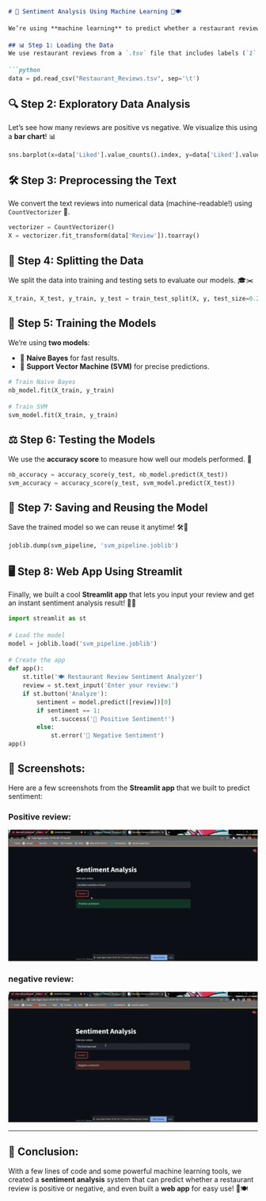 
```markdown
# 🌟 Sentiment Analysis Using Machine Learning 🧐🍽️

We’re using **machine learning** to predict whether a restaurant review is **positive** or **negative**! Let’s dive into it step-by-step. 🚀

## 📊 Step 1: Loading the Data
We use restaurant reviews from a `.tsv` file that includes labels (`1` for 👍 positive and `0` for 👎 negative).

```python
data = pd.read_csv("Restaurant_Reviews.tsv", sep='\t')
```

## 🔍 Step 2: Exploratory Data Analysis
Let’s see how many reviews are positive vs negative. We visualize this using a **bar chart**! 📊

```python
sns.barplot(x=data['Liked'].value_counts().index, y=data['Liked'].value_counts().values)
```

## 🛠️ Step 3: Preprocessing the Text
We convert the text reviews into numerical data (machine-readable!) using `CountVectorizer` 🧮.

```python
vectorizer = CountVectorizer()
X = vectorizer.fit_transform(data['Review']).toarray()
```

## 🔄 Step 4: Splitting the Data
We split the data into training and testing sets to evaluate our models. 🎓✂️

```python
X_train, X_test, y_train, y_test = train_test_split(X, y, test_size=0.2, random_state=0)
```

## 🧠 Step 5: Training the Models
We’re using **two models**:
- 🧮 **Naive Bayes** for fast results.
- 🚀 **Support Vector Machine (SVM)** for precise predictions.

```python
# Train Naive Bayes
nb_model.fit(X_train, y_train)

# Train SVM
svm_model.fit(X_train, y_train)
```

## ⚖️ Step 6: Testing the Models
We use the **accuracy score** to measure how well our models performed. 🎯

```python
nb_accuracy = accuracy_score(y_test, nb_model.predict(X_test))
svm_accuracy = accuracy_score(y_test, svm_model.predict(X_test))
```

## 💾 Step 7: Saving and Reusing the Model
Save the trained model so we can reuse it anytime! 🛠️💾

```python
joblib.dump(svm_pipeline, 'svm_pipeline.joblib')
```

## 🖥️ Step 8: Web App Using Streamlit
Finally, we built a cool **Streamlit app** that lets you input your review and get an instant sentiment analysis result! 🎉😎

```python
import streamlit as st

# Load the model
model = joblib.load('svm_pipeline.joblib')

# Create the app
def app():
    st.title('🍽️ Restaurant Review Sentiment Analyzer')
    review = st.text_input('Enter your review:')
    if st.button('Analyze'):
        sentiment = model.predict([review])[0]
        if sentiment == 1:
            st.success('🎉 Positive Sentiment!')
        else:
            st.error('🙁 Negative Sentiment')
app()
```

## 📸 Screenshots:
Here are a few screenshots from the **Streamlit app** that we built to predict sentiment:

### Positive review:
![Positive review](positive.png)

### negative review:
![Negative review](negative.png)

---

## 🎉 Conclusion:
With a few lines of code and some powerful machine learning tools, we created a **sentiment analysis** system that can predict whether a restaurant review is positive or negative, and even built a **web app** for easy use! 🚀🍽️



